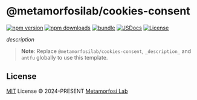 # @metamorfosilab/cookies-consent

[![npm version][npm-version-src]][npm-version-href]
[![npm downloads][npm-downloads-src]][npm-downloads-href]
[![bundle][bundle-src]][bundle-href]
[![JSDocs][jsdocs-src]][jsdocs-href]
[![License][license-src]][license-href]

_description_

> **Note**:
> Replace `@metamorfosilab/cookies-consent`, `_description_` and `antfu` globally to use this template.

## License

[MIT](./LICENSE) License © 2024-PRESENT [Metamorfosi Lab](https://github.com/MetamorfosiLab)

<!-- Badges -->

[npm-version-src]: https://img.shields.io/npm/v/@metamorfosilab/cookies-consent?style=flat&colorA=080f12&colorB=1fa669
[npm-version-href]: https://npmjs.com/package/@metamorfosilab/cookies-consent
[npm-downloads-src]: https://img.shields.io/npm/dm/@metamorfosilab/cookies-consent?style=flat&colorA=080f12&colorB=1fa669
[npm-downloads-href]: https://npmjs.com/package/@metamorfosilab/cookies-consent
[bundle-src]: https://img.shields.io/bundlephobia/minzip/@metamorfosilab/cookies-consent?style=flat&colorA=080f12&colorB=1fa669&label=minzip
[bundle-href]: https://bundlephobia.com/result?p=@metamorfosilab/cookies-consent
[license-src]: https://img.shields.io/github/license/@metamorfosilab/cookies-consent.svg?style=flat&colorA=080f12&colorB=1fa669
[license-href]: https://github.com/@metamorfosilab/cookies-consent/blob/main/LICENSE
[jsdocs-src]: https://img.shields.io/badge/jsdocs-reference-080f12?style=flat&colorA=080f12&colorB=1fa669
[jsdocs-href]: https://www.jsdocs.io/package/@metamorfosilab/cookies-consent
